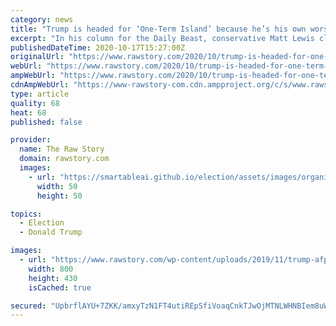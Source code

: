 ```yaml
---
category: news
title: "Trump is headed for ‘One-Term Island’ because he’s his own worst enemy: conservative"
excerpt: "In his column for the Daily Beast, conservative Matt Lewis claimed Donald Trump’s blundering campaign may give the appearance that he doesn’t want to win re-election, but the truth is the president is screwing up any chance he has of stopping his campaign’s collapse."
publishedDateTime: 2020-10-17T15:27:00Z
originalUrl: "https://www.rawstory.com/2020/10/trump-is-headed-for-one-term-island-because-hes-his-own-worst-enemy-conservative/"
webUrl: "https://www.rawstory.com/2020/10/trump-is-headed-for-one-term-island-because-hes-his-own-worst-enemy-conservative/"
ampWebUrl: "https://www.rawstory.com/2020/10/trump-is-headed-for-one-term-island-because-hes-his-own-worst-enemy-conservative/amp/"
cdnAmpWebUrl: "https://www-rawstory-com.cdn.ampproject.org/c/s/www.rawstory.com/2020/10/trump-is-headed-for-one-term-island-because-hes-his-own-worst-enemy-conservative/amp/"
type: article
quality: 68
heat: 68
published: false

provider:
  name: The Raw Story
  domain: rawstory.com
  images:
    - url: "https://smartableai.github.io/election/assets/images/organizations/rawstory.com-50x50.jpg"
      width: 50
      height: 50

topics:
  - Election
  - Donald Trump

images:
  - url: "https://www.rawstory.com/wp-content/uploads/2019/11/trump-afp-5.jpg"
    width: 800
    height: 430
    isCached: true

secured: "UpbrflAYU+7ZKK/amxyTzN1FT4utiREpSfiVoaqCnkTJwOjMTNLWHNBIem8uW1xyv8MuAa+f5f46wvlxIWkVt9bAozFn05R6gX70xbiGdmISsoJjyFIr9oZGn6h874DReJ1Qg8oR8WWcWktJUrxIWtJGTBQHjPV1jT9d/hjZSVoxCHZAlFliMgKmSv3cbQE3ZtUBd2Vpd0sLT9Fj0etz2iDYqwr9b8bR9+ANej8VIlGF1NByiNZiL+LBugGZjo2p9a/E+x6JFJxQjMzfd25oXqWsarPtcWrjloovnFW6TNhQjG0VzYBPoTDG21U8sfYW2UNlCxRpVCQ1XrKJu9OSJK7E7OaxUKC9QqW5gvPn0QE=;0p5H2sg84hkb33GIgfBZaA=="
---
```


